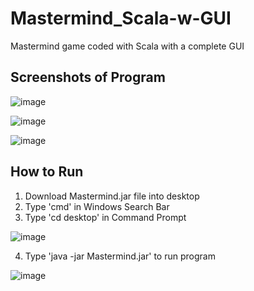 # Mastermind_Scala-w-GUI
Mastermind game coded with Scala with a complete GUI 
## Screenshots of Program
![image](https://user-images.githubusercontent.com/74391322/186172394-dd282d26-3a01-4601-a290-8d9f60bd4201.png)

![image](https://user-images.githubusercontent.com/74391322/186172523-90adb0b3-9dec-4c6f-81da-032bce7303e7.png)

![image](https://user-images.githubusercontent.com/74391322/186173595-a1abdad1-be64-4517-a5e7-28a33cd10d4d.png)

## How to Run 
1. Download Mastermind.jar file into desktop 
2. Type 'cmd' in Windows Search Bar
3. Type 'cd desktop' in Command Prompt 

![image](https://user-images.githubusercontent.com/74391322/186171401-1516329d-bec9-4b3b-af7c-076c32152318.png)

4. Type 'java -jar Mastermind.jar' to run program 

![image](https://user-images.githubusercontent.com/74391322/186171558-d9ed234a-a9db-4cd7-945e-53388ba2fe00.png)
